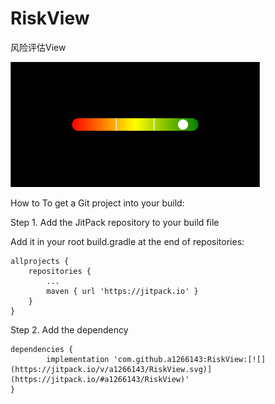 # RiskView
风险评估View

![image](https://github.com/a1266143/RiskView/blob/master/screenshort.png)

How to
To get a Git project into your build:

Step 1. Add the JitPack repository to your build file

Add it in your root build.gradle at the end of repositories:

	allprojects {
		repositories {
			...
			maven { url 'https://jitpack.io' }
		}
	}
Step 2. Add the dependency

	dependencies {
	        implementation 'com.github.a1266143:RiskView:[![](https://jitpack.io/v/a1266143/RiskView.svg)](https://jitpack.io/#a1266143/RiskView)'
	}